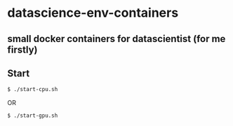 # datascience-env-containers

## small docker containers for datascientist (for me firstly)

## Start

```bash
$ ./start-cpu.sh
```

OR

```bash
$ ./start-gpu.sh
```
